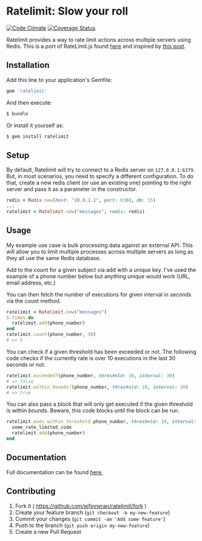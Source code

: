 # Ratelimit: Slow your roll

[![Code Climate](https://codeclimate.com/github/ejfinneran/ratelimit.png)](https://codeclimate.com/github/ejfinneran/ratelimit)
[![Coverage Status](https://img.shields.io/coveralls/ejfinneran/ratelimit.svg)](https://coveralls.io/r/ejfinneran/ratelimit)

Ratelimit provides a way to rate limit actions across multiple servers using Redis.  This is a port of RateLimit.js found [here](https://github.com/chriso/redback/blob/master/lib/advanced_structures/RateLimit.js) and inspired by [this post](https://gist.github.com/chriso/54dd46b03155fcf555adccea822193da).


## Installation

Add this line to your application's Gemfile:

``` rb
gem 'ratelimit'
```

And then execute:

``` sh
$ bundle
```

Or install it yourself as:

``` sh
$ gem install ratelimit
```

## Setup

By default, Ratelimit will try to connect to a Redis server on `127.0.0.1:6379`. But, in most scenarios, you need to specify a different configuration.
To do that, create a new redis client (or use an existing one) pointing to the right server and pass it as a parameter in the constructor.

``` rb
redis = Redis.new(host: "10.0.1.1", port: 6380, db: 15)
...
ratelimit = Ratelimit.new("messages", redis: redis)
```

## Usage

My example use case is bulk processing data against an external API.  This will allow you to limit multiple processes across multiple servers as long as they all use the same Redis database.

Add to the count for a given subject via add with a unique key. I've used the example of a phone number below but anything unique would work (URL, email address, etc.)

You can then fetch the number of executions for given interval in seconds via the count method.

``` rb
ratelimit = Ratelimit.new("messages")
5.times do
  ratelimit.add(phone_number)
end
ratelimit.count(phone_number, 30)
# => 5
```

You can check if a given threshold has been exceeded or not. The following code checks if the currently rate is over 10 executions in the last 30 seconds or not.

``` rb
ratelimit.exceeded?(phone_number, threshold: 10, interval: 30)
# => false
ratelimit.within_bounds?(phone_number, threshold: 10, interval: 30)
# => true
```

You can also pass a block that will only get executed if the given threshold is within bounds. Beware, this code blocks until the block can be run.

``` rb
ratelimit.exec_within_threshold phone_number, threshold: 10, interval: 30 do
  some_rate_limited_code
  ratelimit.add(phone_number)
end
```

## Documentation

Full documentation can be found [here.](http://rubydoc.info/github/ejfinneran/ratelimit/frames)

## Contributing

1. Fork it ( https://github.com/ejfinneran/ratelimit/fork )
2. Create your feature branch (`git checkout -b my-new-feature`)
3. Commit your changes (`git commit -am 'Add some feature'`)
4. Push to the branch (`git push origin my-new-feature`)
5. Create a new Pull Request
